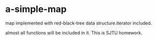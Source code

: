 # a-simple-map
map implemented with red-black-tree data structure.iterator included.

almost all functions will be included in it.
This is SJTU homework.

